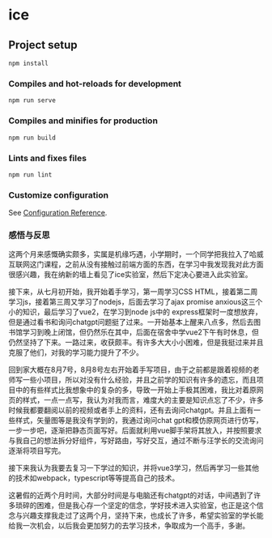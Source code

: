 # ice

## Project setup
```
npm install
```

### Compiles and hot-reloads for development
```
npm run serve
```

### Compiles and minifies for production
```
npm run build
```

### Lints and fixes files
```
npm run lint
```

### Customize configuration
See [Configuration Reference](https://cli.vuejs.org/config/).

### 感悟与反思
这两个月来感慨确实颇多，实属是机缘巧遇，小学期时，一个同学把我拉入了哈威互联网这门课程，之前从没有接触过前端方面的东西，在学习中我发现我对此方面很感兴趣，我在纳新的墙上看见了ice实验室，然后下定决心要进入此实验室。

接下来，从七月初开始，我开始着手学习，第一周学习CSS HTML，接着第二周学习js，接着第三周又学习了nodejs，后面去学习了ajax promise anxious这三个小的知识，最后学习了vue2，在学习到node js中的 express框架时一度想放弃，但是通过看书和询问chatgpt问题挺了过来。一开始基本上醒来八点多，然后去图书馆学习到晚上闭馆，但仍然乐在其中，后面在宿舍中学vue2下午有时休息，但仍然坚持了下来。一路过来，收获颇丰。有许多大大小小困难，但是我挺过来并且克服了他们，对我的学习能力提升了不少。

回到家大概在8月7号，8月8号左右开始着手写项目，由于之前都是跟着视频的老师写一些小项目，所以对没有什么经验，并且之前学的知识有许多的遗忘，而且项目中的有些样式比我想象中的复杂的多，导致一开始上手极其困难，我比对着原网页的样式，一点一点写，我认为对我而言，难度大的主要是知识点忘了不少，许多时候我都要翻阅以前的视频或者手上的资料，还有去询问chatgpt。并且上面有一些样式，矢量图等是我没有学到的，我通过询问chat gpt和模仿原网页进行仿写，一步一步吧，逐渐把静态页面写好。后面就利用vue脚手架将其放入，并按照要求与我自己的想法拆分好组件，写好路由，写好交互，通过不断与汪学长的交流询问逐渐将项目写完。

接下来我认为我要去复习一下学过的知识，并将vue3学习，然后再学习一些其他的技术如webpack，typescript等等提高自己的技术。

这暑假的近两个月时间，大部分时间是与电脑还有chatgpt的对话，中间遇到了许多琐碎的困难，但是我心存一个坚定的信念，学好技术进入实验室，也正是这个信念与兴趣支撑我走过了这两个月，坚持下来，也成长了许多，希望实验室的学长能给我一次机会，以后我会更加努力的去学习技术，争取成为一个高手，多谢。
